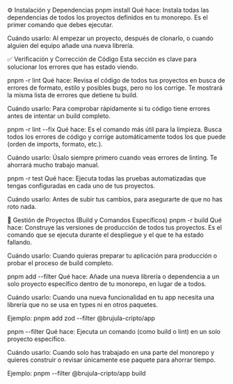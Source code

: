 ⚙️ Instalación y Dependencias
pnpm install
Qué hace: Instala todas las dependencias de todos los proyectos definidos en tu monorepo. Es el primer comando que debes ejecutar.

Cuándo usarlo: Al empezar un proyecto, después de clonarlo, o cuando alguien del equipo añade una nueva librería.

✅ Verificación y Corrección de Código
Esta sección es clave para solucionar los errores que has estado viendo.

pnpm -r lint
Qué hace: Revisa el código de todos tus proyectos en busca de errores de formato, estilo y posibles bugs, pero no los corrige. Te mostrará la misma lista de errores que detiene tu build.

Cuándo usarlo: Para comprobar rápidamente si tu código tiene errores antes de intentar un build completo.

pnpm -r lint --fix
Qué hace: Es el comando más útil para la limpieza. Busca todos los errores de código y corrige automáticamente todos los que puede (orden de imports, formato, etc.).

Cuándo usarlo: Úsalo siempre primero cuando veas errores de linting. Te ahorrará mucho trabajo manual.

pnpm -r test
Qué hace: Ejecuta todas las pruebas automatizadas que tengas configuradas en cada uno de tus proyectos.

Cuándo usarlo: Antes de subir tus cambios, para asegurarte de que no has roto nada.

🚀 Gestión de Proyectos (Build y Comandos Específicos)
pnpm -r build
Qué hace: Construye las versiones de producción de todos tus proyectos. Es el comando que se ejecuta durante el despliegue y el que te ha estado fallando.

Cuándo usarlo: Cuando quieras preparar tu aplicación para producción o probar el proceso de build completo.

pnpm add <paquete> --filter <nombre-del-proyecto>
Qué hace: Añade una nueva librería o dependencia a un solo proyecto específico dentro de tu monorepo, en lugar de a todos.

Cuándo usarlo: Cuando una nueva funcionalidad en tu app necesita una librería que no se usa en types ni en otros paquetes.

Ejemplo: pnpm add zod --filter @brujula-cripto/app

pnpm --filter <nombre-del-proyecto> <comando>
Qué hace: Ejecuta un comando (como build o lint) en un solo proyecto específico.

Cuándo usarlo: Cuando solo has trabajado en una parte del monorepo y quieres construir o revisar únicamente ese paquete para ahorrar tiempo.

Ejemplo: pnpm --filter @brujula-cripto/app build